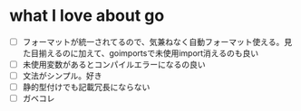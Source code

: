 # what I love about go
- [ ]  フォーマットが統一されてるので、気兼ねなく自動フォーマット使える。見た目揃えるのに加えて、goimportsで未使用import消えるのも良い
- [ ]  未使用変数があるとコンパイルエラーになるの良い
- [ ]  文法がシンプル。好き
- [ ]  静的型付けでも記載冗長にならない
- [ ]  ガベコレ
